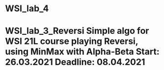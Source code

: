 # WSI_lab_4
# WSI_lab_3_Reversi  Simple algo for WSI 21L course playing Reversi, using MinMax with Alpha-Beta  Start: 26.03.2021   Deadline: 08.04.2021
